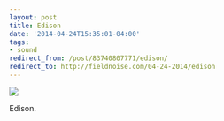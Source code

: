 ```yaml
---
layout: post 
title: Edison
date: '2014-04-24T15:35:01-04:00' 
tags: 
- sound 
redirect_from: /post/83740807771/edison/
redirect_to: http://fieldnoise.com/04-24-2014/edison
---
```


![](http://upload.wikimedia.org/wikipedia/commons/b/ba/Edison.jpg)

Edison.
